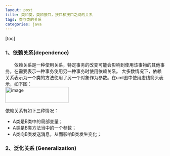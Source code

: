 ```yaml
---
layout: post
title: 类和类，类和接口，接口和接口之间的关系
tags: 类与类的关系
categories: java
---     
```


[toc]   

### 1、依赖关系(dependence)  
　　依赖关系是一种使用关系，特定事务的改变可能会影响到使用该事物的其他事务，在需要表示一种事务使用另一种事务时使用依赖关系。
大多数情况下，依赖关系表示为一个类的方法使用了另一个对象作为参数。在uml图中使用虚线箭头表示，如下图：      
<img src="https://zy123a.github.io/zy-blog/images/java/依赖.png" width="200" height="50" alt="image"/>    
 
依赖关系有如下三种情况：  
* A类是B类中的局部变量；   
* A类是B类方法当中的一个参数；    
* A类向B类发送消息，从而影响B类发生变化；    

### 2、泛化关系 (Generalization)
